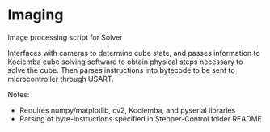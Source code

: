 # Imaging

Image processing script for Solver

Interfaces with cameras to determine cube state, and passes information to Kociemba cube solving software to obtain physical 
steps necessary to solve the cube.  Then parses instructions into bytecode to be sent to microcontroller through USART.

Notes:
- Requires numpy/matplotlib, cv2, Kociemba, and pyserial libraries
- Parsing of byte-instructions specified in Stepper-Control folder README
